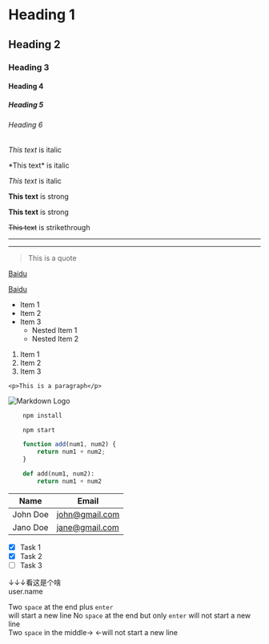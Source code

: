 <!-- Headings -->
# Heading 1
## Heading 2
### Heading 3
#### Heading 4
##### Heading 5
###### Heading 6

<!-- Italics -->

*This text* is italic

\*This text\* is italic

_This text_ is italic

<!-- Strong -->
**This text** is strong

__This text__ is strong

<!-- Strikethrough -->
~~This text~~ is strikethrough

<!-- Horizontal Rule -->

---
___

<!-- Blockquote -->
> This is a quote

<!-- Links -->
[Baidu](https://www.baidu.com)

[Baidu](https://www.baidu.com
"Baidu")

<!-- Unordered Line -->
* Item 1
* Item 2
* Item 3
    * Nested Item 1
    * Nested Item 2

<!-- Ordered Line -->
1. Item 1
1. Item 2
1. Item 3

<!-- Inline Code Block -->
`<p>This is a paragraph</p>`

<!-- Images -->
![Markdown Logo](https://markdown-here.com/img/icon256.png)

<!-- ↑↑↑↑Basic↑↑↑↑ -->

<!-- Github↓↓↓Markdown -->
```bash
    npm install

    npm start
```

```javascript
    function add(num1, num2) {
        return num1 + num2;
    }
```

```python
    def add(num1, num2):
        return num1 + num2
```

<!-- Tables -->
| Name     | Email          |
| -------- | -------------- |
| John Doe | john@gmail.com |
| Jano Doe | jane@gmail.com |

<!-- Task Lists -->
* [x] Task 1
* [x] Task 2
* [ ] Task 3

↓↓↓看这是个啥  
user.name

Two `space` at the end plus `enter`  
will start a new line
No `space` at the end but only `enter` will not start a new line  
Two `space` in the middle->  <-will not start a new line

